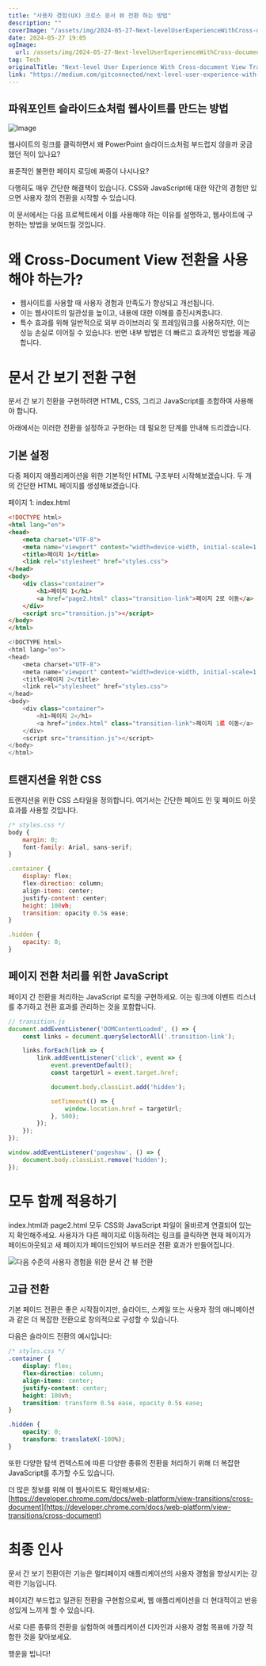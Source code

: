 ```yaml
---
title: "사용자 경험(UX) 크로스 문서 뷰 전환 하는 방법"
description: ""
coverImage: "/assets/img/2024-05-27-Next-levelUserExperienceWithCross-documentViewTransitions_0.png"
date: 2024-05-27 19:05
ogImage: 
  url: /assets/img/2024-05-27-Next-levelUserExperienceWithCross-documentViewTransitions_0.png
tag: Tech
originalTitle: "Next-level User Experience With Cross-document View Transitions"
link: "https://medium.com/gitconnected/next-level-user-experience-with-cross-document-view-transitions-74ee0ab8b6a1"
---
```



## 파워포인트 슬라이드쇼처럼 웹사이트를 만드는 방법

![Image](/assets/img/2024-05-27-Next-levelUserExperienceWithCross-documentViewTransitions_0.png)

웹사이트의 링크를 클릭하면서 왜 PowerPoint 슬라이드쇼처럼 부드럽지 않을까 궁금했던 적이 있나요?

표준적인 불편한 페이지 로딩에 짜증이 나시나요?

<div class="content-ad"></div>

다행히도 매우 간단한 해결책이 있습니다. CSS와 JavaScript에 대한 약간의 경험만 있으면 사용자 정의 전환을 시작할 수 있습니다.

이 문서에서는 다음 프로젝트에서 이를 사용해야 하는 이유를 설명하고, 웹사이트에 구현하는 방법을 보여드릴 것입니다.

# 왜 Cross-Document View 전환을 사용해야 하는가?

- 웹사이트를 사용할 때 사용자 경험과 만족도가 향상되고 개선됩니다.
- 이는 웹사이트의 일관성을 높이고, 내용에 대한 이해를 증진시켜줍니다.
- 특수 효과를 위해 일반적으로 외부 라이브러리 및 프레임워크를 사용하지만, 이는 성능 손실로 이어질 수 있습니다. 반면 내부 방법은 더 빠르고 효과적인 방법을 제공합니다.

<div class="content-ad"></div>

# 문서 간 보기 전환 구현

문서 간 보기 전환을 구현하려면 HTML, CSS, 그리고 JavaScript를 조합하여 사용해야 합니다.

아래에서는 이러한 전환을 설정하고 구현하는 데 필요한 단계를 안내해 드리겠습니다.

## 기본 설정

<div class="content-ad"></div>

다중 페이지 애플리케이션을 위한 기본적인 HTML 구조부터 시작해보겠습니다. 두 개의 간단한 HTML 페이지를 생성해보겠습니다.

페이지 1: index.html

```html
<!DOCTYPE html>
<html lang="en">
<head>
    <meta charset="UTF-8">
    <meta name="viewport" content="width=device-width, initial-scale=1.0">
    <title>페이지 1</title>
    <link rel="stylesheet" href="styles.css">
</head>
<body>
    <div class="container">
        <h1>페이지 1</h1>
        <a href="page2.html" class="transition-link">페이지 2로 이동</a>
    </div>
    <script src="transition.js"></script>
</body>
</html>
```

<div class="content-ad"></div>

```js
<!DOCTYPE html>
<html lang="en">
<head>
    <meta charset="UTF-8">
    <meta name="viewport" content="width=device-width, initial-scale=1.0">
    <title>페이지 2</title>
    <link rel="stylesheet" href="styles.css">
</head>
<body>
    <div class="container">
        <h1>페이지 2</h1>
        <a href="index.html" class="transition-link">페이지 1로 이동</a>
    </div>
    <script src="transition.js"></script>
</body>
</html>
```

## 트랜지션을 위한 CSS

트랜지션을 위한 CSS 스타일을 정의합니다. 여기서는 간단한 페이드 인 및 페이드 아웃 효과를 사용할 것입니다.

```js
/* styles.css */
body {
    margin: 0;
    font-family: Arial, sans-serif;
}

.container {
    display: flex;
    flex-direction: column;
    align-items: center;
    justify-content: center;
    height: 100vh;
    transition: opacity 0.5s ease;
}

.hidden {
    opacity: 0;
}
```

<div class="content-ad"></div>

## 페이지 전환 처리를 위한 JavaScript

페이지 간 전환을 처리하는 JavaScript 로직을 구현하세요. 이는 링크에 이벤트 리스너를 추가하고 전환 효과를 관리하는 것을 포함합니다.

```js
// transition.js
document.addEventListener('DOMContentLoaded', () => {
    const links = document.querySelectorAll('.transition-link');

    links.forEach(link => {
        link.addEventListener('click', event => {
            event.preventDefault();
            const targetUrl = event.target.href;

            document.body.classList.add('hidden');

            setTimeout(() => {
                window.location.href = targetUrl;
            }, 500);
        });
    });
});

window.addEventListener('pageshow', () => {
    document.body.classList.remove('hidden');
});
```

# 모두 함께 적용하기

<div class="content-ad"></div>

index.html과 page2.html 모두 CSS와 JavaScript 파일이 올바르게 연결되어 있는지 확인해주세요. 사용자가 다른 페이지로 이동하려는 링크를 클릭하면 현재 페이지가 페이드아웃되고 새 페이지가 페이드인되어 부드러운 전환 효과가 만들어집니다.

![다음 수준의 사용자 경험을 위한 문서 간 뷰 전환](/assets/img/2024-05-27-Next-levelUserExperienceWithCross-documentViewTransitions_1.png)

## 고급 전환

기본 페이드 전환은 좋은 시작점이지만, 슬라이드, 스케일 또는 사용자 정의 애니메이션과 같은 더 복잡한 전환으로 창의적으로 구성할 수 있습니다.

<div class="content-ad"></div>

다음은 슬라이드 전환의 예시입니다:

```css
/* styles.css */
.container {
    display: flex;
    flex-direction: column;
    align-items: center;
    justify-content: center;
    height: 100vh;
    transition: transform 0.5s ease, opacity 0.5s ease;
}

.hidden {
    opacity: 0;
    transform: translateX(-100%);
}
```

또한 다양한 탐색 컨텍스트에 따른 다양한 종류의 전환을 처리하기 위해 더 복잡한 JavaScript를 추가할 수도 있습니다.

더 많은 정보를 위해 이 웹사이트도 확인해보세요: [https://developer.chrome.com/docs/web-platform/view-transitions/cross-document](https://developer.chrome.com/docs/web-platform/view-transitions/cross-document)

<div class="content-ad"></div>

# 최종 인사

문서 간 보기 전환이란 기능은 멀티페이지 애플리케이션의 사용자 경험을 향상시키는 강력한 기능입니다.

페이지간 부드럽고 일관된 전환을 구현함으로써, 웹 애플리케이션을 더 현대적이고 반응성있게 느끼게 할 수 있습니다.

서로 다른 종류의 전환을 실험하여 애플리케이션 디자인과 사용자 경험 목표에 가장 적합한 것을 찾아보세요.

<div class="content-ad"></div>

행운을 빕니다!